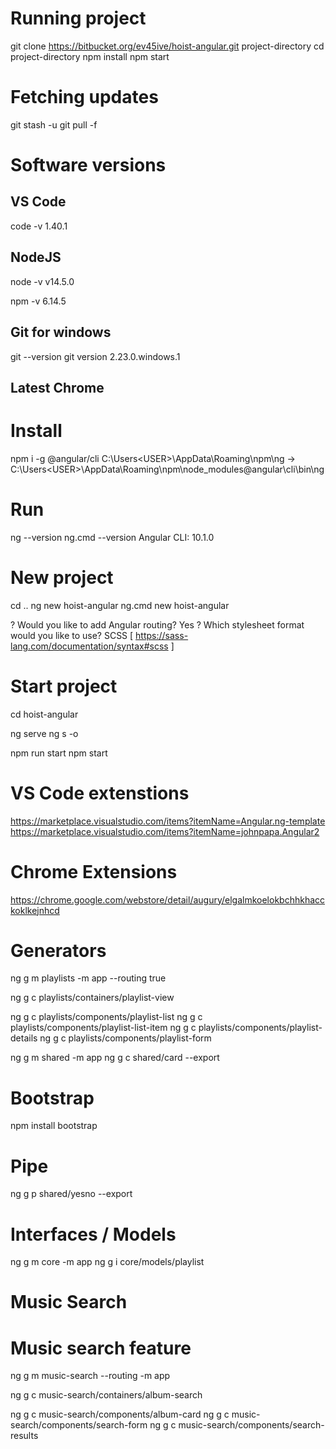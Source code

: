 # Running project
git clone https://bitbucket.org/ev45ive/hoist-angular.git project-directory
cd project-directory
npm install
npm start

# Fetching updates
git stash -u
git pull -f

# Software versions

## VS Code
code -v
1.40.1

## NodeJS
node -v
v14.5.0

npm -v
6.14.5

## Git for windows
git --version
git version 2.23.0.windows.1

## Latest Chrome 

# Install
npm i -g @angular/cli 
C:\Users\<USER>\AppData\Roaming\npm\ng -> C:\Users\<USER>\AppData\Roaming\npm\node_modules\@angular\cli\bin\ng

# Run
ng --version
ng.cmd --version
Angular CLI: 10.1.0

# New project
cd ..
ng new hoist-angular
ng.cmd new hoist-angular

? Would you like to add Angular routing? Yes
? Which stylesheet format would you like to use? SCSS   [ https://sass-lang.com/documentation/syntax#scss ]

# Start project
cd hoist-angular

ng serve 
ng s -o

npm run start
npm start

# VS Code extenstions
https://marketplace.visualstudio.com/items?itemName=Angular.ng-template
https://marketplace.visualstudio.com/items?itemName=johnpapa.Angular2

# Chrome Extensions
https://chrome.google.com/webstore/detail/augury/elgalmkoelokbchhkhacckoklkejnhcd

# Generators
ng g m playlists -m app --routing true

ng g c playlists/containers/playlist-view

ng g c playlists/components/playlist-list
ng g c playlists/components/playlist-list-item
ng g c playlists/components/playlist-details
ng g c playlists/components/playlist-form

ng g m shared -m app
ng g c shared/card --export

# Bootstrap
 npm install bootstrap

# Pipe
ng g p shared/yesno --export 


# Interfaces / Models
ng g m core -m app
ng g i core/models/playlist


# Music Search
<!-- UX.png -->

<!-- Create module with --routing -->
<!-- Create container add to Routing '/search' -->
<!-- Some mock data - {id, name, imageUrl}[] -->

<!-- Create form comp -->
<!-- https://getbootstrap.com/docs/4.5/components/input-group/#button-addons -->

<!-- Create results comp -->
<!-- https://getbootstrap.com/docs/4.5/components/card/#card-groups -->


# Music search feature

ng g m music-search --routing -m app

ng g c music-search/containers/album-search

ng g c music-search/components/album-card
ng g c music-search/components/search-form
ng g c music-search/components/search-results

